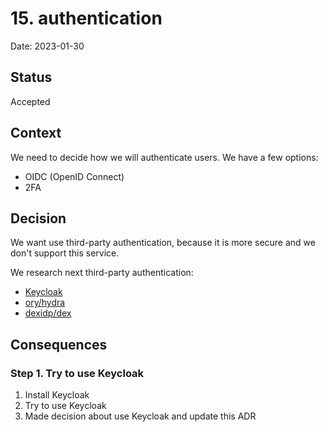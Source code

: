 # 15. authentication

Date: 2023-01-30

## Status

Accepted

## Context

We need to decide how we will authenticate users. We have a few options:

* OIDC (OpenID Connect)
* 2FA

## Decision

We want use third-party authentication, because it is more secure and we don't support this service.

We research next third-party authentication:
+ [Keycloak](https://www.keycloak.org/)
+ [ory/hydra](https://www.ory.sh/hydra/)
+ [dexidp/dex](https://dexidp.io/)

## Consequences

### Step 1. Try to use Keycloak

1. Install Keycloak
2. Try to use Keycloak
3. Made decision about use Keycloak and update this ADR
